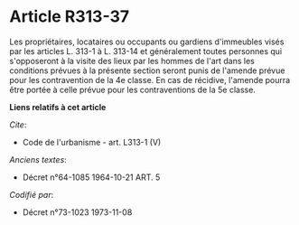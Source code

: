 # Article R313-37

Les propriétaires, locataires ou occupants ou gardiens d'immeubles visés par les articles L. 313-1 à L. 313-14 et
généralement toutes personnes qui s'opposeront à la visite des lieux par les hommes de l'art dans les conditions prévues à la
présente section seront punis de l'amende prévue pour les contravention de la 4e classe. En cas de récidive, l'amende pourra
être portée à celle prévue pour les contraventions de la 5e classe.

**Liens relatifs à cet article**

_Cite_:

  - Code de l'urbanisme - art. L313-1 (V)

_Anciens textes_:

  - Décret n°64-1085 1964-10-21 ART. 5

_Codifié par_:

  - Décret n°73-1023 1973-11-08
